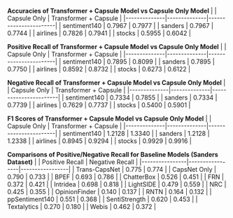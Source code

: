 **Accuracies of Transformer + Capsule Model vs Capsule Only Model**
|              | Capsule Only | Transformer + Capsule |
|--------------|--------------|-----------------------|
| sentiment140 | 0.7967       | 0.7977                |
| sanders      | 0.7967       | 0.7744                |
| airlines     | 0.7826       | 0.7941                |
| stocks       | 0.5955       | 0.6042                |

**Positive Recall of Transformer + Capsule Model vs Capsule Only Model**
|              | Capsule Only | Transformer + Capsule |
|--------------|--------------|-----------------------|
| sentiment140 | 0.7895       | 0.8099                |
| sanders      | 0.7895       | 0.7750                |
| airlines     | 0.8592       | 0.8732                |
| stocks       | 0.6273       | 0.6122                |

**Negative Recall of Transformer + Capsule Model vs Capsule Only Model**
|              | Capsule Only | Transformer + Capsule |
|--------------|--------------|-----------------------|
| sentiment140 | 0.7334       | 0.7855                |
| sanders      | 0.7334       | 0.7739                |
| airlines     | 0.7629       | 0.7737                |
| stocks       | 0.5400       | 0.5901                |


**F1 Scores of Transformer + Capsule Model vs Capsule Only Model**
|              | Capsule Only | Transformer + Capsule |
|--------------|--------------|-----------------------|
| sentiment140 | 1.2128       | 1.3340                |
| sanders      | 1.2128       | 1.2338                |
| airlines     | 0.8945       | 0.9294                |
| stocks       | 0.9929       | 0.9916                |


**Comparisons of Positive/Negative Recall for Baseline Models (Sanders Dataset)**
|                | Positive Recall | Negative Recall |
|----------------|-----------------|-----------------|
| Trans-CapsNet  | 0.775           | 0.774           |
| CapsNet Only   | 0.790           | 0.733           |
| BPEF           | 0.693           | 0.786           |
| ChatterBox     | 0.526           | 0.451           |
| FRN            | 0.372           | 0.421           |
| Intridea       | 0.698           | 0.818           |
| LightSIDE      | 0.479           | 0.559           |
| NRC            | 0.425           | 0.355           |
| OpinionFinder  | 0.140           | 0.137           |
| RNTN           | 0.164           | 0.132           |
| ppSentiment140 | 0.551           | 0.368           |
| SentiStrength  | 0.620           | 0.453           |
| Textalytics    | 0.270           | 0.180           |
| Webis          | 0.462           | 0.372           |



